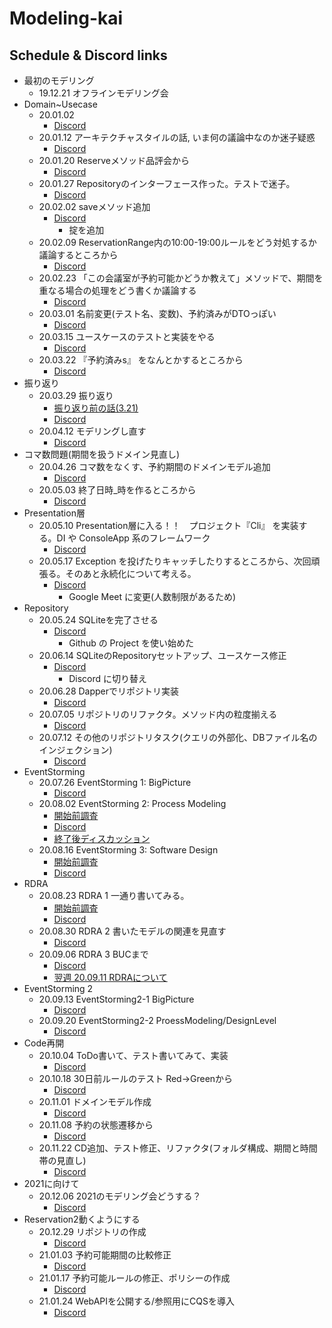 # Modeling-kai

## Schedule & Discord links

- 最初のモデリング
  - 19.12.21 オフラインモデリング会
- Domain~Usecase
  - 20.01.02
    - [Discord](https://discordapp.com/channels/432531367427964929/655740252576808971/661955999099387914)
  - 20.01.12 アーキテクチャスタイルの話, いま何の議論中なのか迷子疑惑
    - [Discord](https://discordapp.com/channels/432531367427964929/655740252576808971/665857650528878613)
  - 20.01.20 Reserveメソッド品評会から
    - [Discord](https://discordapp.com/channels/432531367427964929/655740252576808971/668791486304747540)
  - 20.01.27 Repositoryのインターフェース作った。テストで迷子。
    - [Discord](https://discordapp.com/channels/432531367427964929/655740252576808971/671331227827044352)
  - 20.02.02 saveメソッド追加
    - [Discord](https://discordapp.com/channels/432531367427964929/655740252576808971/673481326283980821)
      - 掟を追加
  - 20.02.09 ReservationRange内の10:00-19:00ルールをどう対処するか議論するところから
    - [Discord](https://discordapp.com/channels/432531367427964929/655740252576808971/676019210282991636)
  - 20.02.23 「この会議室が予約可能かどうか教えて」メソッドで、期間を重なる場合の処理をどう書くか議論する
    - [Discord](https://discordapp.com/channels/432531367427964929/655740252576808971/681091749287821334)
  - 20.03.01 名前変更(テスト名、変数)、予約済みがDTOっぽい
    - [Discord](https://discordapp.com/channels/432531367427964929/655740252576808971/683562890061807707)
  - 20.03.15 ユースケースのテストと実装をやる
    - [Discord](https://discordapp.com/channels/432531367427964929/655740252576808971/688682401869987851)
  - 20.03.22 『予約済みs』 をなんとかするところから
    - [Discord](https://discordapp.com/channels/432531367427964929/655740252576808971/691239517885038602)
- 振り返り
  - 20.03.29 振り返り
    - [振り返り前の話(3.21)](https://discordapp.com/channels/432531367427964929/655740252576808971/690905888567066644)
    - [Discord](https://discordapp.com/channels/432531367427964929/655740252576808971/693775750909788220)
  - 20.04.12 モデリングし直す
    - [Discord](https://discordapp.com/channels/432531367427964929/655740252576808971/698848496840867930)
- コマ数問題(期間を扱うドメイン見直し)
  - 20.04.26 コマ数をなくす、予約期間のドメインモデル追加
    - [Discord](https://discordapp.com/channels/432531367427964929/655740252576808971/703923471855648780)
  - 20.05.03 終了日時_時を作るところから
    - [Discord](https://discordapp.com/channels/432531367427964929/655740252576808971/706460578385887262)
- Presentation層
  - 20.05.10 Presentation層に入る！！　プロジェクト『Cli』 を実装する。DI や ConsoleApp 系のフレームワーク 
    - [Discord](https://discordapp.com/channels/432531367427964929/655740252576808971/708996532539752510)
  - 20.05.17 Exception を投げたりキャッチしたりするところから、次回頑張る。そのあと永続化について考える。
    - [Discord](https://discordapp.com/channels/432531367427964929/655740252576808971/711533212803006476)
      - Google Meet に変更(人数制限があるため)
- Repository
  - 20.05.24 SQLiteを完了させる
    - [Discord](https://discordapp.com/channels/432531367427964929/655740252576808971/714069892772528158)
      - Github の Project を使い始めた
  - 20.06.14 SQLiteのRepositoryセットアップ、ユースケース修正
    - [Discord](https://discordapp.com/channels/432531367427964929/655740252576808971/721615745561395282)
      - Discord に切り替え
  - 20.06.28 Dapperでリポジトリ実装
    - [Discord](https://discordapp.com/channels/432531367427964929/655740252576808971/726750564150411314)
  - 20.07.05 リポジトリのリファクタ。メソッド内の粒度揃える
    - [Discord](https://discordapp.com/channels/432531367427964929/655740252576808971/729290466012430377)
  - 20.07.12 その他のリポジトリタスク(クエリの外部化、DBファイル名のインジェクション)
    - [Discord](https://discordapp.com/channels/432531367427964929/655740252576808971/731827029229568051)
- EventStorming
  - 20.07.26 EventStorming 1: BigPicture
    - [Discord](https://discordapp.com/channels/432531367427964929/655740252576808971/736822611220234241)
  - 20.08.02 EventStorming 2: Process Modeling
    - [開始前調査](https://discordapp.com/channels/432531367427964929/655740252576808971/736949865401155644)
    - [Discord](https://discordapp.com/channels/432531367427964929/655740252576808971/739388733874503700)
    - [終了後ディスカッション](https://discordapp.com/channels/432531367427964929/655740252576808971/740209152135135304)
  - 20.08.16 EventStorming 3: Software Design
    - [開始前調査](https://discordapp.com/channels/432531367427964929/655740252576808971/743108037442666509)
    - [Discord](https://discordapp.com/channels/432531367427964929/655740252576808971/744506325148500008)
- RDRA
  - 20.08.23 RDRA 1 一通り書いてみる。
    - [開始前調査](https://discordapp.com/channels/432531367427964929/655740252576808971/744784390004932668)
    - [Discord](https://discordapp.com/channels/432531367427964929/655740252576808971/747035651190554716)
  - 20.08.30 RDRA 2 書いたモデルの関連を見直す
    - [Discord](https://discordapp.com/channels/432531367427964929/655740252576808971/749250306654863410)
  - 20.09.06 RDRA 3 BUCまで
    - [Discord](https://discordapp.com/channels/432531367427964929/655740252576808971/752118872492081152)
    - [翌週 20.09.11 RDRAについて](https://discordapp.com/channels/432531367427964929/655740252576808971/753954563379298365)
- EventStorming 2
  - 20.09.13 EventStorming2-1 BigPicture
    - [Discord](https://discordapp.com/channels/432531367427964929/655740252576808971/754650617422544907)
  - 20.09.20 EventStorming2-2 ProessModeling/DesignLevel
    - [Discord](https://discordapp.com/channels/432531367427964929/655740252576808971/757193534603264020)
- Code再開
  - 20.10.04 ToDo書いて、テスト書いてみて、実装
    - [Discord](https://discordapp.com/channels/432531367427964929/655740252576808971/762269987569926174)
  - 20.10.18 30日前ルールのテスト Red->Greenから
    - [Discord](https://discordapp.com/channels/432531367427964929/655740252576808971/767341461745303553)
  - 20.11.01 ドメインモデル作成
    - [Discord](https://discordapp.com/channels/432531367427964929/655740252576808971/772338773861335060)
  - 20.11.08 予約の状態遷移から
    - [Discord](https://discordapp.com/channels/432531367427964929/655740252576808971/774929624206540820)
  - 20.11.22 CD追加、テスト修正、リファクタ(フォルダ構成、期間と時間帯の見直し)
    - [Discord](https://discordapp.com/channels/432531367427964929/655740252576808971/780020658523734017)
- 2021に向けて
  - 20.12.06 2021のモデリング会どうする？
    - [Discord](https://discord.com/channels/432531367427964929/655740252576808971/790170933188100116)
- Reservation2動くようにする
  - 20.12.29 リポジトリの作成
    - [Discord](https://discord.com/channels/432531367427964929/655740252576808971/793306066019680296)
  - 21.01.03 予約可能期間の比較修正
    - [Discord](https://discord.com/channels/432531367427964929/655740252576808971/795245258148544532)
  - 21.01.17 予約可能ルールの修正、ポリシーの作成
    - [Discord](https://discord.com/channels/432531367427964929/655740252576808971/800319259389329408)
  - 21.01.24 WebAPIを公開する/参照用にCQSを導入
    - [Discord](https://discord.com/channels/432531367427964929/655740252576808971/802856187162263562)
